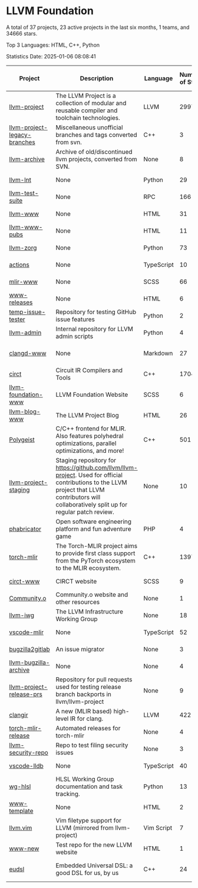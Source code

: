 # LLVM Foundation

A total of 37 projects, 23 active projects in the last six months, 1 teams, and 34666 stars.

Top 3 Languages: HTML, C++, Python

Statistics Date: 2025-01-06 08:08:41

| Project | Description | Language | Number of Stars | License | Creation Date | Last Updated Date | Last Pushed Date |
| --- | --- | --- | --- | --- | --- | --- | --- |
| [llvm-project](https://github.com/llvm/llvm-project) | The LLVM Project is a collection of modular and reusable compiler and toolchain technologies. | LLVM | 29970 | Other | 2016-12-07 | 2025-01-06 | 2025-01-06 |
| [llvm-project-legacy-branches](https://github.com/llvm/llvm-project-legacy-branches) | Miscellaneous unofficial branches and tags converted from svn. | C++ | 3 | - | 2019-01-09 | 2023-05-31 | 2019-05-14 |
| [llvm-archive](https://github.com/llvm/llvm-archive) | Archive of old/discontinued llvm projects, converted from SVN. | None | 8 | - | 2019-01-09 | 2024-11-16 | 2021-02-09 |
| [llvm-lnt](https://github.com/llvm/llvm-lnt) | None | Python | 29 | Other | 2019-01-09 | 2024-12-18 | 2024-12-23 |
| [llvm-test-suite](https://github.com/llvm/llvm-test-suite) | None | RPC | 166 | Other | 2019-01-09 | 2025-01-03 | 2025-01-03 |
| [llvm-www](https://github.com/llvm/llvm-www) | None | HTML | 31 | Other | 2019-01-09 | 2024-12-22 | 2024-12-22 |
| [llvm-www-pubs](https://github.com/llvm/llvm-www-pubs) | None | HTML | 11 | - | 2019-01-09 | 2024-07-30 | 2021-01-28 |
| [llvm-zorg](https://github.com/llvm/llvm-zorg) | None | Python | 73 | Other | 2019-01-09 | 2025-01-03 | 2025-01-03 |
| [actions](https://github.com/llvm/actions) | None | TypeScript | 10 | Other | 2019-11-18 | 2024-12-12 | 2024-08-08 |
| [mlir-www](https://github.com/llvm/mlir-www) | None | SCSS | 66 | - | 2019-12-09 | 2025-01-02 | 2025-01-06 |
| [www-releases](https://github.com/llvm/www-releases) | None | HTML | 6 | - | 2020-01-09 | 2024-10-01 | 2024-10-01 |
| [temp-issue-tester](https://github.com/llvm/temp-issue-tester) | Repository for testing GitHub issue features | Python | 2 | - | 2020-02-01 | 2024-07-30 | 2024-02-03 |
| [llvm-admin](https://github.com/llvm/llvm-admin) | Internal repository for LLVM admin scripts | Python | 4 | - | 2020-02-06 | 2024-07-30 | 2024-04-08 |
| [clangd-www](https://github.com/llvm/clangd-www) | None | Markdown | 27 | Apache License 2.0 | 2020-02-12 | 2024-12-12 | 2024-12-12 |
| [circt](https://github.com/llvm/circt) | Circuit IR Compilers and Tools | C++ | 1704 | Other | 2020-03-05 | 2025-01-06 | 2025-01-06 |
| [llvm-foundation-www](https://github.com/llvm/llvm-foundation-www) | LLVM Foundation Website | SCSS | 6 | - | 2020-04-03 | 2024-08-18 | 2024-08-18 |
| [llvm-blog-www](https://github.com/llvm/llvm-blog-www) | The LLVM Project Blog | HTML | 26 | - | 2020-06-19 | 2024-12-23 | 2024-12-23 |
| [Polygeist](https://github.com/llvm/Polygeist) | C/C++ frontend for MLIR. Also features polyhedral optimizations, parallel optimizations, and more! | C++ | 501 | Other | 2020-07-08 | 2025-01-03 | 2024-10-02 |
| [llvm-project-staging](https://github.com/llvm/llvm-project-staging) | Staging repository for https://github.com/llvm/llvm-project. Used for official contributions to the LLVM project that LLVM contributors will collaboratively split up for regular patch review. | None | 10 | Other | 2020-07-09 | 2024-07-30 | 2021-08-24 |
| [phabricator](https://github.com/llvm/phabricator) | Open software engineering platform and fun adventure game | PHP | 4 | Apache License 2.0 | 2020-07-28 | 2024-10-28 | 2021-10-07 |
| [torch-mlir](https://github.com/llvm/torch-mlir) | The Torch-MLIR project aims to provide first class support from the PyTorch ecosystem to the MLIR ecosystem. | C++ | 1397 | Other | 2020-07-30 | 2025-01-05 | 2025-01-03 |
| [circt-www](https://github.com/llvm/circt-www) | CIRCT website | SCSS | 9 | - | 2021-01-08 | 2024-12-22 | 2025-01-06 |
| [Community.o](https://github.com/llvm/Community.o) | Community.o website and other resources | None | 1 | - | 2021-02-06 | 2024-07-30 | 2023-03-16 |
| [llvm-iwg](https://github.com/llvm/llvm-iwg) | The LLVM Infrastructure Working Group | None | 18 | Other | 2021-03-02 | 2024-09-14 | 2022-08-31 |
| [vscode-mlir](https://github.com/llvm/vscode-mlir) | None | TypeScript | 52 | Other | 2021-07-28 | 2024-12-19 | 2024-05-17 |
| [bugzilla2gitlab](https://github.com/llvm/bugzilla2gitlab) | An issue migrator | None | 3 | MIT License | 2021-10-10 | 2024-10-28 | 2022-01-17 |
| [llvm-bugzilla-archive](https://github.com/llvm/llvm-bugzilla-archive) | None | None | 4 | - | 2021-11-26 | 2023-03-28 | 2021-11-28 |
| [llvm-project-release-prs](https://github.com/llvm/llvm-project-release-prs) | Repository for pull requests used for testing release branch backports in llvm/llvm-project | None | 9 | Other | 2022-05-18 | 2024-07-30 | 2023-12-11 |
| [clangir](https://github.com/llvm/clangir) | A new (MLIR based) high-level IR for clang. | LLVM | 422 | Other | 2022-08-04 | 2025-01-06 | 2025-01-01 |
| [torch-mlir-release](https://github.com/llvm/torch-mlir-release) | Automated releases for torch-mlir | None | 4 | - | 2024-02-01 | 2024-11-21 | 2024-11-21 |
| [llvm-security-repo](https://github.com/llvm/llvm-security-repo) | Repo to test filing security issues | None | 3 | - | 2024-02-22 | 2024-09-02 | 2024-06-13 |
| [vscode-lldb](https://github.com/llvm/vscode-lldb) | None | TypeScript | 40 | Other | 2024-05-15 | 2024-12-24 | 2024-12-06 |
| [wg-hlsl](https://github.com/llvm/wg-hlsl) | HLSL Working Group documentation and task tracking. | Python | 13 | Other | 2024-07-25 | 2024-12-18 | 2024-12-17 |
| [www-template](https://github.com/llvm/www-template) | None | HTML | 2 | MIT License | 2024-08-19 | 2024-11-25 | 2024-11-25 |
| [llvm.vim](https://github.com/llvm/llvm.vim) | Vim filetype support for LLVM (mirrored from llvm-project) | Vim Script | 7 | Other | 2024-08-24 | 2024-12-14 | 2024-12-04 |
| [www-new](https://github.com/llvm/www-new) | Test repo for the new LLVM website | HTML | 1 | - | 2024-09-05 | 2024-12-31 | 2024-12-31 |
| [eudsl](https://github.com/llvm/eudsl) | Embedded Universal DSL: a good DSL for us, by us | C++ | 24 | Apache License 2.0 | 2024-11-08 | 2025-01-06 | 2025-01-06 |
